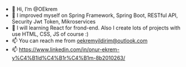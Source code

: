 - 👋 Hi, I’m @OEkrem
- 👀 I improved myself on Spring Framework, Spring Boot, RESTful API, Security Jwt Token, Mikroservices
- 🌱 I will learning React for frond-end. Also I create lots of projects with use HTML, CSS, JS of course :)
- 📫 You can reach me from oekremyildirim@outlook.com
- 📫 https://www.linkedin.com/in/onur-ekrem-y%C4%B1ld%C4%B1r%C4%B1m-8b2010263/

<!---
OEkrem/OEkrem is a ✨ special ✨ repository because its `README.md` (this file) appears on your GitHub profile.
You can click the Preview link to take a look at your changes.
--->
